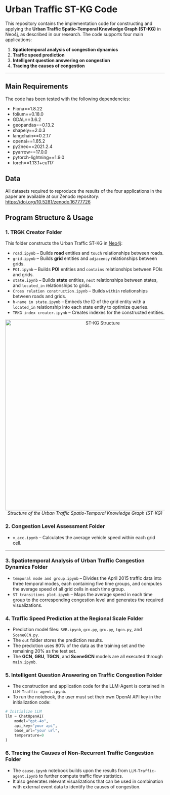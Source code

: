 # Urban Traffic ST-KG Code

This repository contains the implementation code for constructing and applying the **Urban Traffic Spatio-Temporal Knowledge Graph (ST-KG)** in Neo4j, as described in our research. The code supports four main applications:  
1. **Spatiotemporal analysis of congestion dynamics**  
2. **Traffic speed prediction**  
3. **Intelligent question answering on congestion**  
4. **Tracing the causes of congestion**

---

## Main Requirements

The code has been tested with the following dependencies:
- Fiona==1.8.22
- folium==0.18.0
- GDAL==3.6.2
- geopandas==0.13.2
- shapely==2.0.3
- langchain==0.2.17
- openai==1.65.2
- py2neo==2021.2.4
- pyarrow==17.0.0
- pytorch-lightning==1.9.0
- torch==1.13.1+cu117

## Data

All datasets required to reproduce the results of the four applications in the paper are available at our Zenodo repository:
https://doi.org/10.5281/zenodo.16777726

## Program Structure & Usage

### **1. TRGK Creator Folder**

This folder constructs the Urban Traffic ST-KG in [Neo4j](https://neo4j.com/):

- `road.ipynb` – Builds **road** entities and `touch` relationships between roads.  
- `grid.ipynb` – Builds **grid** entities and `adjacency` relationships between grids.  
- `POI.ipynb` – Builds **POI** entities and `contains` relationships between POIs and grids.  
- `state.ipynb` – Builds **state** entities, `next` relationships between states, and `located_in` relationships to grids.  
- `Cross relation construction.ipynb` – Builds `within` relationships between roads and grids.  
- `h-name in state.ipynb` – Embeds the ID of the grid entity with a `located_in` relationship into each state entity to optimize queries.  
- `TRKG index creater.ipynb` – Creates indexes for the constructed entities.
<p align="center">
  <img src="images/绘图8.png" alt="ST-KG Structure" width="600"><br>
  <em>Structure of the Urban Traffic Spatio-Temporal Knowledge Graph (ST-KG)</em>
</p>


### **2. Congestion Level Assessment Folder**

- `v_acc.ipynb` – Calculates the average vehicle speed within each grid cell.

---
### **3. Spatiotemporal Analysis of Urban Traffic Congestion Dynamics Folder**

- `temporal mode and group.ipynb` – Divides the April 2015 traffic data into three temporal modes, each containing five time groups, and computes the average speed of all grid cells in each time group.  
- `ST transitions plot.ipynb` – Maps the average speed in each time group to the corresponding congestion level and generates the required visualizations.
### **4. Traffic Speed Prediction at the Regional Scale Folder**

- Prediction model files: `SVR.ipynb`, `gcn.py`, `gru.py`, `tgcn.py`, and `SceneGCN.py`.  
- The `out` folder stores the prediction results.  
- The prediction uses 80% of the data as the training set and the remaining 20% as the test set.  
- The **GCN**, **GRU**, **TGCN**, and **SceneGCN** models are all executed through `main.ipynb`.

### **5. Intelligent Question Answering on Traffic Congestion Folder**

- The construction and application code for the LLM-Agent is contained in `LLM-Traffic-agent.ipynb`.  
- To run the notebook, the user must set their own OpenAI API key in the initialization code:

```python
# Initialize LLM
llm = ChatOpenAI(
    model="gpt-4o", 
    api_key="your api",
    base_url="your url",
    temperature=0
)
```
### **6. Tracing the Causes of Non-Recurrent Traffic Congestion Folder**

- The `cause.ipynb` notebook builds upon the results from `LLM-Traffic-agent.ipynb` to further compute traffic flow statistics.  
- It also generates relevant visualizations that can be used in combination with external event data to identify the causes of congestion.




